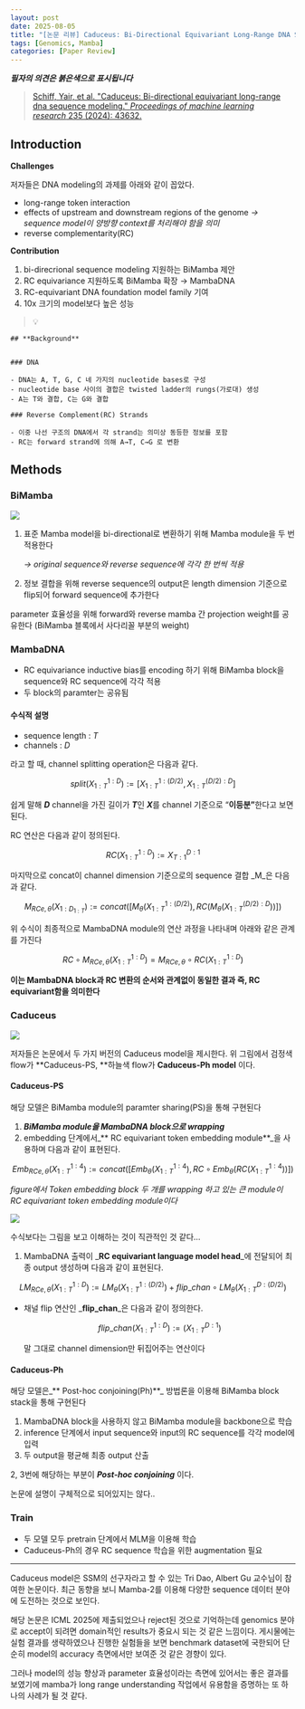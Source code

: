 ```yaml
---
layout: post
date: 2025-08-05
title: "[논문 리뷰] Caduceus: Bi-Directional Equivariant Long-Range DNA Sequence Modeling"
tags: [Genomics, Mamba]
categories: [Paper Review]
---
```


<span class="notion-red">_**필자의 의견은 붉은색으로 표시됩니다**_</span>


> [Schiff, Yair, et al. "Caduceus: Bi-directional equivariant long-range dna sequence modeling." ](https://pmc.ncbi.nlm.nih.gov/articles/PMC12189541/)[_Proceedings of machine learning research_](https://pmc.ncbi.nlm.nih.gov/articles/PMC12189541/)[ 235 (2024): 43632.](https://pmc.ncbi.nlm.nih.gov/articles/PMC12189541/)



## Introduction


**Challenges**


저자들은 DNA modeling의 과제를 아래와 같이 꼽았다.

- long-range token interaction
- effects of upstream and downstream regions of the genome 
_→ sequence model이 양방향 context를 처리해야 함을 의미_
- reverse complementarity(RC)

**Contribution**

1. bi-direcrional sequence modeling 지원하는 BiMamba 제안
1. RC equivariance 지원하도록 BiMamba 확장 → MambaDNA
1. RC-equivariant DNA foundation model family 기여
1. 10x 크기의 model보다 높은 성능

> 💡 


	## **Background**


	### DNA

	- DNA는 A, T, G, C 네 가지의 nucleotide bases로 구성
	- nucleotide base 사이의 결합은 twisted ladder의 rungs(가로대) 생성
	- A는 T와 결합, C는 G와 결합

	### Reverse Complement(RC) Strands

	- 이중 나선 구조의 DNA에서 각 strand는 의미상 동등한 정보를 포함
	- RC는 forward strand에 의해 A→T, C→G 로 변환


## Methods



### BiMamba


![](https://prod-files-secure.s3.us-west-2.amazonaws.com/542b861c-36a8-4051-84e5-8804b6728dba/2c247d59-7815-4980-99f0-8f0d21f445a7/image.png?X-Amz-Algorithm=AWS4-HMAC-SHA256&X-Amz-Content-Sha256=UNSIGNED-PAYLOAD&X-Amz-Credential=ASIAZI2LB466UIGDTB3G%2F20250814%2Fus-west-2%2Fs3%2Faws4_request&X-Amz-Date=20250814T170821Z&X-Amz-Expires=3600&X-Amz-Security-Token=IQoJb3JpZ2luX2VjEAEaCXVzLXdlc3QtMiJGMEQCIQDpXhmtcZQOwsGllYUkOJRJ8%2F7aIsqe4mxJ%2BP8tgIlD9QIfbOPlNUOJBfVmN8Xtdvb4SZJRMleK9LoUzgAEz8sN6yr%2FAwhKEAAaDDYzNzQyMzE4MzgwNSIMxH8uhnA%2FvW2YrMoWKtwDUe8qqPxtJ0HUcC8uSC1aoYWX%2BY1RKUZnCajDq0J6c8oj43NajnKvLsL2Dn9pTVeNtejFTF%2FRcehRDGpFJQBPyIW0ju4zR7bBzLsr6fOp8fY375QQbCm31eY80CV5vUN7OyqDXR8R9Z69Uq7vAQ0nCK8Py2j50nn5Oe2NsfASKJFaSbjSwzEfbG9Q7hQmOovjuA5rhRp2WvQTXiVQc2CfXT3jQRvI2Ka4wPIqMUV4P0W0prGXxQyttkbTJHXR5QhbbTqn1ovD6qEUf0%2B%2B166ODGwKyHhJP%2ByR6xHLtHJ1RUAcu%2FByrCOCan6mINaacNxKwW8TKXaoNtJNCXp6x7cXL8%2FElWh3FTd71XTFfIX0fzkZAXfrZqdnzL7A44Wz8KQQlx7tGE%2BaCe2FqJvpff9EjV3dntqHxbwoP7K4rXK0yZfv1ZQO8AKlUO8dM4VK06I8NSOcNL3dWZ9aYP1yu9xMlk%2B45lhLJKHH4bSLAjYKRC8P%2F8Mm55VWGW3FV4UwvKOimjiWIMi80UmyzCv1FjFswFtjVprJSl4%2BjURFTyqMptJywY5z5%2BGHvw%2FOoURdPIQZGD3DkJC4SH%2FGTlwW%2BeoIZrrPOgOHBEyEfMGeIqV8Gy5%2BXJIwKkXQYvPZ%2FWAw46n4xAY6pgFUCHfJ0ha70a3hSnt5OrD9pnSBkE4IUEnP6upO8W44LDUuKyCSS3a3EJJphwyWeVGBj%2BQnkrYbwrplg9s4D6KvrDfH3wJsRN3JvAWz6imehSy78cdtKCmeMSfCodAIe%2FqfUhjIRs4aRZtfVInjauPRKv19cFwF4hX9zMcHNLE7aBEkUrmL2tMW6jHWNvAsHJUIbLKVFkcfWOm%2BfP04LbLoRpU%2BLEbt&X-Amz-Signature=3d22a89b36e61f7b2546a419f6adb91140d41084fb35b8937f38be7d1a80871e&X-Amz-SignedHeaders=host&x-amz-checksum-mode=ENABLED&x-id=GetObject)

1. 표준 Mamba model을 bi-directional로 변환하기 위해 Mamba module을 두 번 적용한다

	_→ original sequence와 reverse sequence에 각각 한 번씩 적용_

1. 정보 결합을 위해 reverse sequence의 output은 length dimension 기준으로 flip되어 forward sequence에 추가한다

parameter 효율성을 위해 forward와 reverse mamba 간 projection weight를 공유한다 (BiMamba 블록에서 사다리꼴 부분의 weight)



### MambaDNA

- RC equivariance inductive bias를 encoding 하기 위해 BiMamba block을 sequence와 RC sequence에 각각 적용
- 두 block의 paramter는 공유됨


#### 수식적 설명

- sequence length : _T_
- channels : _D_

라고 할 때,  channel splitting operation은 다음과 같다.


$$
split(X^{1:D}_{1:T}):=[X^{1:(D/2)}_{1:T},X^{(D/2):D}_{1:T}]
$$


<span class="notion-red">쉽게 말해 </span><span class="notion-red">_**D**_</span><span class="notion-red"> channel을 가진 길이가 </span><span class="notion-red">_**T**_</span><span class="notion-red">인 </span><span class="notion-red">_**X**_</span><span class="notion-red">를 channel 기준으로 “</span><span class="notion-red">**이등분”**</span><span class="notion-red">한다고 보면 된다.</span>


RC 연산은 다음과 같이 정의된다.


$$
RC(X^{1:D}_{1:T}):=X^{D:1}_{T:1}
$$


마지막으로 concat이 channel dimension 기준으로의 sequence 결합 _M_은 다음과 같다.


$$
M_{RCe,\theta}(X_{1:D_{1:T}}):=concat([M_{\theta}(X^{1:(D/2)}_{1:T}),RC(M_{\theta}(X^{(D/2):D}_{1:T}))])
$$


위 수식이 최종적으로 MambaDNA module의 연산 과정을 나타내며 아래와 같은 관계를 가진다


$$
RC\circ M_{RCe,\theta}(X^{1:D}_{1:T}) = M_{RCe,\theta} \circ RC(X^{1:D}_{1:T})
$$


**이는 MambaDNA block과 RC 변환의 순서와 관계없이 동일한 결과 즉, RC equivariant함을 의미한다**



### Caduceus


![](https://prod-files-secure.s3.us-west-2.amazonaws.com/542b861c-36a8-4051-84e5-8804b6728dba/f94a60d7-8145-473b-aef9-7c68d3ec604a/image.png?X-Amz-Algorithm=AWS4-HMAC-SHA256&X-Amz-Content-Sha256=UNSIGNED-PAYLOAD&X-Amz-Credential=ASIAZI2LB466UIGDTB3G%2F20250814%2Fus-west-2%2Fs3%2Faws4_request&X-Amz-Date=20250814T170821Z&X-Amz-Expires=3600&X-Amz-Security-Token=IQoJb3JpZ2luX2VjEAEaCXVzLXdlc3QtMiJGMEQCIQDpXhmtcZQOwsGllYUkOJRJ8%2F7aIsqe4mxJ%2BP8tgIlD9QIfbOPlNUOJBfVmN8Xtdvb4SZJRMleK9LoUzgAEz8sN6yr%2FAwhKEAAaDDYzNzQyMzE4MzgwNSIMxH8uhnA%2FvW2YrMoWKtwDUe8qqPxtJ0HUcC8uSC1aoYWX%2BY1RKUZnCajDq0J6c8oj43NajnKvLsL2Dn9pTVeNtejFTF%2FRcehRDGpFJQBPyIW0ju4zR7bBzLsr6fOp8fY375QQbCm31eY80CV5vUN7OyqDXR8R9Z69Uq7vAQ0nCK8Py2j50nn5Oe2NsfASKJFaSbjSwzEfbG9Q7hQmOovjuA5rhRp2WvQTXiVQc2CfXT3jQRvI2Ka4wPIqMUV4P0W0prGXxQyttkbTJHXR5QhbbTqn1ovD6qEUf0%2B%2B166ODGwKyHhJP%2ByR6xHLtHJ1RUAcu%2FByrCOCan6mINaacNxKwW8TKXaoNtJNCXp6x7cXL8%2FElWh3FTd71XTFfIX0fzkZAXfrZqdnzL7A44Wz8KQQlx7tGE%2BaCe2FqJvpff9EjV3dntqHxbwoP7K4rXK0yZfv1ZQO8AKlUO8dM4VK06I8NSOcNL3dWZ9aYP1yu9xMlk%2B45lhLJKHH4bSLAjYKRC8P%2F8Mm55VWGW3FV4UwvKOimjiWIMi80UmyzCv1FjFswFtjVprJSl4%2BjURFTyqMptJywY5z5%2BGHvw%2FOoURdPIQZGD3DkJC4SH%2FGTlwW%2BeoIZrrPOgOHBEyEfMGeIqV8Gy5%2BXJIwKkXQYvPZ%2FWAw46n4xAY6pgFUCHfJ0ha70a3hSnt5OrD9pnSBkE4IUEnP6upO8W44LDUuKyCSS3a3EJJphwyWeVGBj%2BQnkrYbwrplg9s4D6KvrDfH3wJsRN3JvAWz6imehSy78cdtKCmeMSfCodAIe%2FqfUhjIRs4aRZtfVInjauPRKv19cFwF4hX9zMcHNLE7aBEkUrmL2tMW6jHWNvAsHJUIbLKVFkcfWOm%2BfP04LbLoRpU%2BLEbt&X-Amz-Signature=4f59e845f572f8a7dc2c906ad59ddffb788a098968336469dc375d9526c9beb0&X-Amz-SignedHeaders=host&x-amz-checksum-mode=ENABLED&x-id=GetObject)


저자들은 논문에서 두 가지 버전의 Caduceus model을 제시한다. 위 그림에서 검정색 flow가 **Caduceus-PS, **하늘색 flow가 **Caduceus-Ph model** 이다.



#### Caduceus-PS


해당 모델은 BiMamba module의 paramter sharing(PS)을 통해 구현된다

1. _**BiMamba module을 MambaDNA block으로 wrapping**_
1. embedding 단계에서_** RC equivariant token embedding module**_을 사용하며 다음과 같이 표현된다.

$$
Emb_{RCe,\theta}(X^{1:4}_{1:T}):=concat([Emb_{\theta}(X^{1:4}_{1:T}),RC \circ Emb_{\theta}(RC(X^{1:4}_{1:T}))])
$$


_figure에서 Token embedding block 두 개를 wrapping 하고 있는 큰 module이 RC equivariant token embedding module이다_


![](https://prod-files-secure.s3.us-west-2.amazonaws.com/542b861c-36a8-4051-84e5-8804b6728dba/b175e4da-71eb-4e91-8c23-a06dabe673c9/image.png?X-Amz-Algorithm=AWS4-HMAC-SHA256&X-Amz-Content-Sha256=UNSIGNED-PAYLOAD&X-Amz-Credential=ASIAZI2LB466UIGDTB3G%2F20250814%2Fus-west-2%2Fs3%2Faws4_request&X-Amz-Date=20250814T170821Z&X-Amz-Expires=3600&X-Amz-Security-Token=IQoJb3JpZ2luX2VjEAEaCXVzLXdlc3QtMiJGMEQCIQDpXhmtcZQOwsGllYUkOJRJ8%2F7aIsqe4mxJ%2BP8tgIlD9QIfbOPlNUOJBfVmN8Xtdvb4SZJRMleK9LoUzgAEz8sN6yr%2FAwhKEAAaDDYzNzQyMzE4MzgwNSIMxH8uhnA%2FvW2YrMoWKtwDUe8qqPxtJ0HUcC8uSC1aoYWX%2BY1RKUZnCajDq0J6c8oj43NajnKvLsL2Dn9pTVeNtejFTF%2FRcehRDGpFJQBPyIW0ju4zR7bBzLsr6fOp8fY375QQbCm31eY80CV5vUN7OyqDXR8R9Z69Uq7vAQ0nCK8Py2j50nn5Oe2NsfASKJFaSbjSwzEfbG9Q7hQmOovjuA5rhRp2WvQTXiVQc2CfXT3jQRvI2Ka4wPIqMUV4P0W0prGXxQyttkbTJHXR5QhbbTqn1ovD6qEUf0%2B%2B166ODGwKyHhJP%2ByR6xHLtHJ1RUAcu%2FByrCOCan6mINaacNxKwW8TKXaoNtJNCXp6x7cXL8%2FElWh3FTd71XTFfIX0fzkZAXfrZqdnzL7A44Wz8KQQlx7tGE%2BaCe2FqJvpff9EjV3dntqHxbwoP7K4rXK0yZfv1ZQO8AKlUO8dM4VK06I8NSOcNL3dWZ9aYP1yu9xMlk%2B45lhLJKHH4bSLAjYKRC8P%2F8Mm55VWGW3FV4UwvKOimjiWIMi80UmyzCv1FjFswFtjVprJSl4%2BjURFTyqMptJywY5z5%2BGHvw%2FOoURdPIQZGD3DkJC4SH%2FGTlwW%2BeoIZrrPOgOHBEyEfMGeIqV8Gy5%2BXJIwKkXQYvPZ%2FWAw46n4xAY6pgFUCHfJ0ha70a3hSnt5OrD9pnSBkE4IUEnP6upO8W44LDUuKyCSS3a3EJJphwyWeVGBj%2BQnkrYbwrplg9s4D6KvrDfH3wJsRN3JvAWz6imehSy78cdtKCmeMSfCodAIe%2FqfUhjIRs4aRZtfVInjauPRKv19cFwF4hX9zMcHNLE7aBEkUrmL2tMW6jHWNvAsHJUIbLKVFkcfWOm%2BfP04LbLoRpU%2BLEbt&X-Amz-Signature=3e0c2786e0075690f97838b1f57881bd1a223e417493f78eb891b8850933c079&X-Amz-SignedHeaders=host&x-amz-checksum-mode=ENABLED&x-id=GetObject)


<span class="notion-red">수식보다는 그림을 보고 이해하는 것이 직관적인 것 같다…</span>

1. MambaDNA 출력이 _**RC equivariant language model head**_에 전달되어 최종 output 생성하며 다음과 같이 표현된다.

$$
LM_{RCe,\theta}(X^{1:D}_{1:T}):= LM_{\theta}(X^{1:(D/2)}_{1:T})+flip\_chan\circ LM_{\theta}(X^{D:(D/2)}_{1:T})
$$

- 채널 flip 연산인 _**flip\_chan**_은 다음과 같이 정의한다.

	$$
	flip\_chan(X^{1:D}_{1:T}):=(X^{D:1}_{1:T})
	$$


	말 그대로 channel dimension만 뒤집어주는 연산이다



#### Caduceus-Ph


해당 모델은_** Post-hoc conjoining(Ph)**_ 방법론을 이용해 BiMamba block stack을 통해 구현된다

1. MambaDNA block을 사용하지 않고 BiMamba module을 backbone으로 학습
1. inference 단계에서 input sequence와 input의 RC sequence를 각각 model에 입력
1. 두 output을 평균해 최종 output 산출

2, 3번에 해당하는 부분이 _**Post-hoc conjoining**_ 이다.


<span class="notion-red">논문에 설명이 구체적으로 되어있지는 않다..</span>



### Train

- 두 모델 모두 pretrain 단계에서 MLM을 이용해 학습
- Caduceus-Ph의 경우 RC sequence 학습을 위한 augmentation 필요

---


<span class="notion-red">Caduceus model은 SSM의 선구자라고 할 수 있는 Tri Dao, Albert Gu 교수님이 참여한 논문이다. 최근 동향을 보니 Mamba-2를 이용해 다양한 sequence 데이터 분야에 도전하는 것으로 보인다.</span>


<span class="notion-red">해당 논문은 ICML 2025에 제출되었으나 reject된 것으로 기억하는데 genomics 분야로 accept이 되려면 domain적인 results가 중요시 되는 것 같은 느낌이다. 게시물에는 실험 결과를 생략하였으나 진행한 실험들을 보면 benchmark dataset에 국한되어 단순히 model의 accuracy 측면에서만 보여준 것 같은 경향이 있다.</span>


<span class="notion-red">그러나 model의 성능 향상과 parameter 효율성이라는 측면에 있어서는 좋은 결과를 보였기에 mamba가 long range understanding 작업에서 유용함을 증명하는 또 하나의 사례가 될 것 같다.</span>

